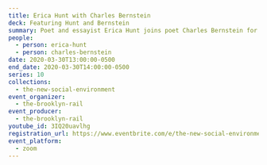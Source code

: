 ```yaml
---
title: Erica Hunt with Charles Bernstein
deck: Featuring Hunt and Bernstein
summary: Poet and essayist Erica Hunt joins poet Charles Bernstein for a conversation.
people:
  - person: erica-hunt
  - person: charles-bernstein
date: 2020-03-30T13:00:00-0500
end_date: 2020-03-30T14:00:00-0500
series: 10
collections:
  - the-new-social-environment
event_organizer:
  - the-brooklyn-rail
event_producer:
  - the-brooklyn-rail
youtube_id: 3IQ20uavlhg
registration_url: https://www.eventbrite.com/e/the-new-social-environment-10-erica-hunt-tickets-101359222162#
event_platform:
  - zoom
---
```

